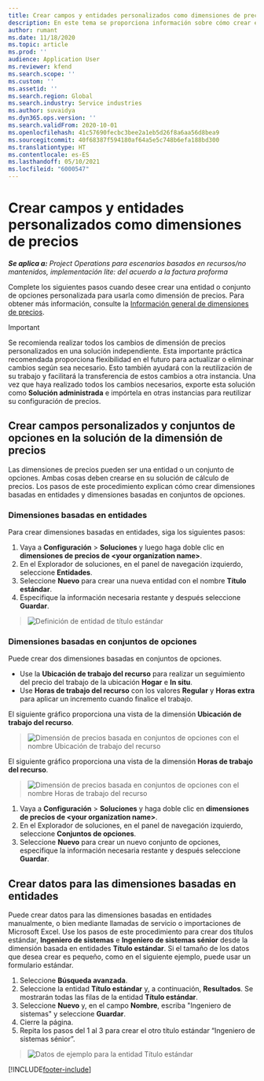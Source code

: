 ```yaml
---
title: Crear campos y entidades personalizados como dimensiones de precios
description: En este tema se proporciona información sobre cómo crear entidades o conjuntos de opciones personalizados.
author: rumant
ms.date: 11/18/2020
ms.topic: article
ms.prod: ''
audience: Application User
ms.reviewer: kfend
ms.search.scope: ''
ms.custom: ''
ms.assetid: ''
ms.search.region: Global
ms.search.industry: Service industries
ms.author: suvaidya
ms.dyn365.ops.version: ''
ms.search.validFrom: 2020-10-01
ms.openlocfilehash: 41c57690fecbc3bee2a1eb5d26f8a6aa56d8bea9
ms.sourcegitcommit: 40f68387f594180af64a5e5c748b6efa188bd300
ms.translationtype: HT
ms.contentlocale: es-ES
ms.lasthandoff: 05/10/2021
ms.locfileid: "6000547"
---
```

# <a name="create-custom-fields-and-entities-as-pricing-dimensions"></a>Crear campos y entidades personalizados como dimensiones de precios

_**Se aplica a:** Project Operations para escenarios basados en recursos/no mantenidos, implementación lite: del acuerdo a la factura proforma_

Complete los siguientes pasos cuando desee crear una entidad o conjunto de opciones personalizada para usarla como dimensión de precios. Para obtener más información, consulte la [Información general de dimensiones de precios](pricing-dimensions-overview.md).  

> [!IMPORTANT]
> Se recomienda realizar todos los cambios de dimensión de precios personalizados en una solución independiente. Esta importante práctica recomendada proporciona flexibilidad en el futuro para actualizar o eliminar cambios según sea necesario. Esto también ayudará con la reutilización de su trabajo y facilitará la transferencia de estos cambios a otra instancia. Una vez que haya realizado todos los cambios necesarios, exporte esta solución como **Solución administrada** e impórtela en otras instancias para reutilizar su configuración de precios.

  
## <a name="create-custom-fields-and-option-sets-in-the-pricing-dimension-solution"></a>Crear campos personalizados y conjuntos de opciones en la solución de la dimensión de precios

Las dimensiones de precios pueden ser una entidad o un conjunto de opciones. Ambas cosas deben crearse en su solución de cálculo de precios. Los pasos de este procedimiento explican cómo crear dimensiones basadas en entidades y dimensiones basadas en conjuntos de opciones.

### <a name="entity-based-dimensions"></a>Dimensiones basadas en entidades
Para crear dimensiones basadas en entidades, siga los siguientes pasos:

1. Vaya a **Configuración** > **Soluciones** y luego haga doble clic en **dimensiones de precios de \<your organization name>**.
2. En el Explorador de soluciones, en el panel de navegación izquierdo, seleccione **Entidades**.
3. Seleccione **Nuevo** para crear una nueva entidad con el nombre **Título estándar**. 
4. Especifique la información necesaria restante y después seleccione **Guardar**.

> ![Definición de entidad de título estándar](media/Standard-Title-entity-definition.png)

### <a name="option-set-based-dimensions"></a>Dimensiones basadas en conjuntos de opciones 
Puede crear dos dimensiones basadas en conjuntos de opciones. 

- Use la **Ubicación de trabajo del recurso** para realizar un seguimiento del precio del trabajo de la ubicación **Hogar** e **In situ**. 
- Use **Horas de trabajo del recurso** con los valores **Regular** y **Horas extra** para aplicar un incremento cuando finalice el trabajo.

El siguiente gráfico proporciona una vista de la dimensión **Ubicación de trabajo del recurso**. 

> ![Dimensión de precios basada en conjuntos de opciones con el nombre Ubicación de trabajo del recurso](media/Option-set-PD-called-Resource-Work-Location.png)

El siguiente gráfico proporciona una vista de la dimensión **Horas de trabajo del recurso**. 

> ![Dimensión de precios basada en conjuntos de opciones con el nombre Horas de trabajo del recurso](media/Option-set-PD-called-Resource-Work-Hours.png)

1. Vaya a **Configuración** > **Soluciones** y haga doble clic en **dimensiones de precios de \<your organization name>**. 
2. En el Explorador de soluciones, en el panel de navegación izquierdo, seleccione **Conjuntos de opciones**. 
3. Seleccione **Nuevo** para crear un nuevo conjunto de opciones, especifique la información necesaria restante y después seleccione **Guardar**.

## <a name="create-data-for-entity-based-dimensions"></a>Crear datos para las dimensiones basadas en entidades

Puede crear datos para las dimensiones basadas en entidades manualmente, o bien mediante llamadas de servicio o importaciones de Microsoft Excel. Use los pasos de este procedimiento para crear dos títulos estándar, **Ingeniero de sistemas** e **Ingeniero de sistemas sénior** desde la dimensión basada en entidades **Título estándar**. Si el tamaño de los datos que desea crear es pequeño, como en el siguiente ejemplo, puede usar un formulario estándar.

1. Seleccione **Búsqueda avanzada**.
2. Seleccione la entidad **Título estándar** y, a continuación, **Resultados**. Se mostrarán todas las filas de la entidad **Título estándar**.
3. Seleccione **Nuevo** y, en el campo **Nombre**, escriba "Ingeniero de sistemas" y seleccione **Guardar**.
4. Cierre la página. 
5. Repita los pasos del 1 al 3 para crear el otro título estándar “Ingeniero de sistemas sénior”.

> ![Datos de ejemplo para la entidad Título estándar](media/ST-data.png)


[!INCLUDE[footer-include](../includes/footer-banner.md)]